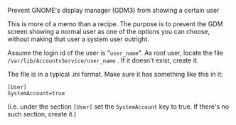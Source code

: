 Prevent GNOME's display manager (GDM3) from showing a certain user

This is more of a memo than a recipe. The purpose is to prevent the GDM screen showing a normal user as one of the options you can choose, without making that user a system user outright.

Assume the login id of the user is "`user_name`". As root user, locate the file `/var/lib/AccountsService/user_name` . If it doesn't exist, create it.

The file is in a typical .ini format. Make sure it has something like this in it:

`[User]`  
`SystemAccount=true`

(i.e. under the section `[User]` set the `SystemAccount` key to true. If there's no such section, create it.)